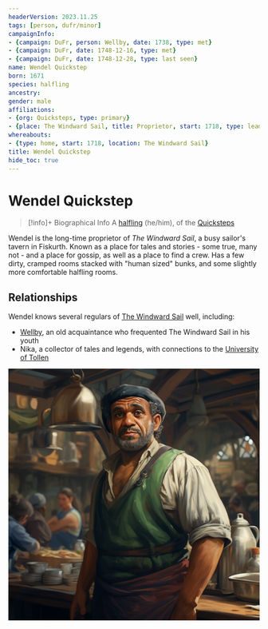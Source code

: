 ```yaml
---
headerVersion: 2023.11.25
tags: [person, dufr/minor]
campaignInfo:
- {campaign: DuFr, person: Wellby, date: 1738, type: met}
- {campaign: DuFr, date: 1748-12-16, type: met}
- {campaign: DuFr, date: 1748-12-28, type: last seen}
name: Wendel Quickstep
born: 1671
species: halfling
ancestry:
gender: male
affiliations:
- {org: Quicksteps, type: primary}
- {place: The Windward Sail, title: Proprietor, start: 1718, type: leader}
whereabouts:
- {type: home, start: 1718, location: The Windward Sail}
title: Wendel Quickstep
hide_toc: true
---
```

# Wendel Quickstep
>[!info]+ Biographical Info
> A [halfling](<../../species/children-of-the-embodied-gods/halflings/halflings.md>) (he/him), of the [Quicksteps](<../../groups/halfling-families/quicksteps.md>)
> 
> 
>> 
>> 
>> 
>> 

Wendel is the long-time proprietor of *The Windward Sail*, a busy sailor's tavern in Fiskurth. Known as a place for tales and stories - some true, many not - and a place for gossip, as well as a place to find a crew. Has a few dirty, cramped rooms stacked with "human sized" bunks, and some slightly more comfortable halfling rooms. 
## Relationships
Wendel knows several regulars of [The Windward Sail](<../../gazetteer/western-green-sea/tollen/the-windward-sail.md>) well, including:
- [Wellby](<../pcs/dunmar-fellowship/wellby.md>), an old acquaintance who frequented The Windward Sail in his youth
- Nika, a collector of tales and legends, with connections to the [University of Tollen](<../../gazetteer/western-green-sea/tollen/university-of-tollen.md>)



![Wendel Quickstep](../../assets/wendel-quickstep.png)